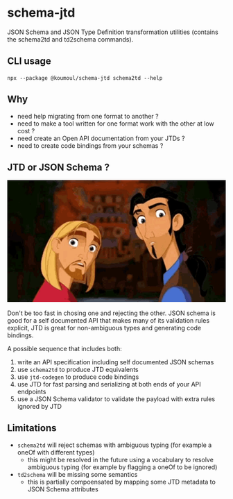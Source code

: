 # schema-jtd
JSON Schema and JSON Type Definition transformation utilities (contains the schema2td and td2schema commands).

## CLI usage

```
npx --package @koumoul/schema-jtd schema2td --help
```

## Why

  - need help migrating from one format to another ?
  - need to make a tool written for one format work with the other at low cost ?
  - need create an Open API documentation from your JTDs ?
  - need to create code bindings from your schemas ?

## JTD or JSON Schema ?

![](doc/both-the-road-to-el-dorado.gif)

Don't be too fast in chosing one and rejecting the other. JSON schema is good for a self documented API that makes many of its validation rules explicit, JTD is great for non-ambiguous types and generating code bindings.

A possible sequence that includes both:

  1. write an API specification including self documented JSON schemas
  2. use `schema2td` to produce JTD equivalents
  3. use `jtd-codegen` to produce code bindings
  4. use JTD for fast parsing and serializing at both ends of your API endpoints
  5. use a JSON Schema validator to validate the payload with extra rules ignored by JTD

## Limitations

  - `schema2td` will reject schemas with ambiguous typing (for example a oneOf with different types)
    - this might be resolved in the future using a vocabulary to resolve ambiguous typing (for example by flagging a oneOf to be ignored)
  - `td2schema` will be missing some semantics
    - this is partially compoensated by mapping some JTD metadata to JSON Schema attributes

